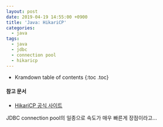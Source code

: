 ```yaml
---
layout: post
date: 2019-04-19 14:55:00 +0900
title: 'Java: HikariCP'
categories:
  - java
tags:
  - java
  - jdbc
  - connection pool
  - hikaricp
---
```


* Kramdown table of contents
{:toc .toc}

#### 참고 문서

- [HikariCP 공식 사이트](https://brettwooldridge.github.io/HikariCP/)

JDBC connection pool의 일종으로 속도가 매우 빠른게 장점이라고...
